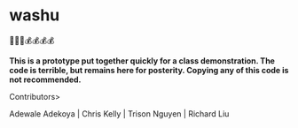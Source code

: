 # washu

:potable_water::potable_water::potable_water::moneybag::moneybag::moneybag::moneybag:

**This is a prototype put together quickly for a class demonstration. The code is terrible, but remains here for posterity. Copying any of this code is not recommended.**

Contributors>

Adewale Adekoya |
Chris Kelly |
Trison Nguyen |
Richard Liu
